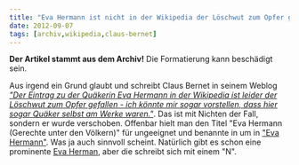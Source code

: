 ```yaml
---
title: "Eva Hermann ist nicht in der Wikipedia der Löschwut zum Opfer gefallen"
date: 2012-09-07
tags: [archiv,wikipedia,claus-bernet]
---
```

**Der Artikel stammt aus dem Archiv!** Die Formatierung kann beschädigt sein.

Aus irgend ein Grund glaubt und schreibt Claus Bernet in seinem Weblog <a href="http://quaekernachrichten.blogspot.de/2012/09/eva-hermann-eine-gerechte-unter-den.html"><i>"Der Eintrag zu der Quäkerin Eva Hermann in der Wikipedia ist leider der Löschwut zum Opfer gefallen - ich könnte mir sogar vorstellen, dass hier sogar Quäker selbst am Werke waren."</i></a>. Das ist mit Nichten  der Fall, sondern er wurde verschoben. Offenbar hielt man den Titel "Eva Hermann (Gerechte unter den Völkern)" für ungeeignet und benannte in um in <a href="http://de.wikipedia.org/wiki/Eva_Hermann">"Eva Hermann"</a>. Was ja auch sinnvoll scheint. Natürlich gibt es schon eine prominente <a href="http://de.wikipedia.org/wiki/Eva_Herman">Eva Herman</a>, aber die schreibt sich mit einem "N".
<!--break-->
